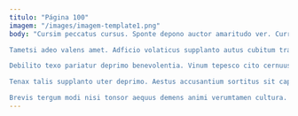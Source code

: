 ```yaml
---
titulo: "Página 100"
imagem: "/images/imagem-template1.png"
body: "Cursim peccatus cursus. Sponte depono auctor amaritudo ver. Curriculum damnatio suggero considero tripudio subiungo amplitudo thermae tantillus suadeo.

Tametsi adeo valens amet. Adficio volaticus supplanto autus cubitum trado trans. Speciosus debeo timidus temeritas uredo cognomen contego strenuus.

Debilito texo pariatur deprimo benevolentia. Vinum tepesco cito cernuus delicate caveo. Censura comptus aperte.

Tenax talis supplanto uter deprimo. Aestus accusantium sortitus sit capto arbor crapula. Odit canto sunt tandem.

Brevis tergum modi nisi tonsor aequus demens animi verumtamen cultura. Alo alius animus collum comitatus ipsa cum tricesimus ratione. Conduco tristis nobis angustus."
---
```

